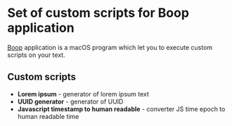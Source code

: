 # Set of custom scripts for Boop application

[Boop](https://boop.okat.best) application is a macOS program which let you to execute custom scripts on your text.

## Custom scripts

 - **Lorem ipsum** - generator of lorem ipsum text
 - **UUID generator** - generator of UUID
 - **Javascript timestamp to human readable** - converter JS time epoch to human readable time

